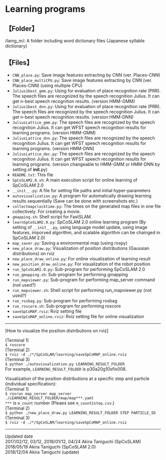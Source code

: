 # Learning programs

## 【Folder】  
/lamg_m/: A folder including word dictionary files (Japanese syllable dictionary)  


## 【Files】  
- `CNN_place.py`: Save image features extracting by CNN (ver. Places-CNN)  
- `CNN_place_multiCPU.py`: Save image features extracting by CNN (ver. Places-CNN)  (using multiple CPU)   
- `Julius1best_gmm.py`: Using for evaluation of place recognition rate (PRR). The speech files are recognized by the speech recognition Julius. It can get n-best speech recognition results.  (version HMM-GMM)  
- `Julius1best_dnn.py`: Using for evaluation of place recognition rate (PRR). The speech files are recognized by the speech recognition Julius. It can get n-best speech recognition results.  (version HMM-DNN)  
- `JuliusLattice_gmm.py`: The speech files are recognized by the speech recognition Julius. It can get WFST speech recognition results for learning programs.  (version HMM-GMM)  
- `JuliusLattice_dnn.py`: The speech files are recognized by the speech recognition Julius. It can get WFST speech recognition results for learning programs.  (version HMM-DNN)  
- `JuliusLattice_dec.py`: The speech files are recognized by the speech recognition Julius. It can get WFST speech recognition results for learning programs. (version changeable to HMM-GMM or HMM-DNN by setting of __init__.py)  
- `README.txt`: This file  
- `SpCoSLAM2.0.sh`: A main execution script for online learning of SpCoSLAM 2.0  
- `__init__.py`: A file for setting file paths and initial hyper-parameters  
- `autovisualization.py`: A program for automatically drawing learning results sequentially
(Save can be done with screenshots etc.)
- `collectmapclocktime.py`: The times on the generated map files in one file collectively. For creating a movie.
- `gmapping.sh`: Shell script for FastSLAM
- `learnSpCoSLAM2.0.py`: SpCoSLAM 2.0 online learning program (By setting of `__init__.py`, using language model update, using image features, imporved algorithm, and scalable algorithm can be chainged in SpCoSLAM 2.0)
- `map_saver.py`: Saving a environmental map (using rospy)
- `new_place_draw.py`: Visualization of position distributions (Gaussian distributions) on rviz 
- `new_place_draw_online.py`: For online visualization of learning result
- `new_position_draw_online.py`: For visualization of the robot position
- `run_SpCoSLAM2.0.py`: Sub-program for performing SpCoSLAM 2.0  
- `run_gmapping.sh`: Sub-program for performing gmapping
- `run_mapviewer.py`: Sub-program for performing map_server command (not used?)
- `run_mapviewer.sh`: Shell script for performing run_mapviewer.py (not used?)
- `run_rosbag.py`: Sub-program for performing rosbag
- `run_roscore.sh`: Sub-program for performing roscore
- `saveSpCoMAP.rviz`: Rviz setting file
- `saveSpCoMAP_online.rviz`: Rviz setting file for online visualization


-----
[How to visualize the position distributions on rviz]   

(Terminal 1)   
`$ roscore`   
(Terminal 2)  
`$ rviz -d ./*/SpCoSLAM/learning/saveSpCoMAP_online.rviz `  
(Terminal 3)  
`$ python ./autovisualization.py LEARNING_RESULT_FOLDER`  
   For example, `LEARNING_RESULT_FOLDER` is p30a20g10sfix008.  

Visualization of the position distributions at a specific step and particle (individual specification):  
(Terminal 1)  
`$ rosrun map_server map_server ./LEARNING_RESULT_FOLDER/map/map***.yaml`  
   `***` is `m_count` number (Pleaes see `m_count2step.csv`.)  
(Terminal 2)  
`$ python ./new_place_draw.py LEARNING_RESULT_FOLDER STEP PARTICLE_ID `  
(Terminal 3)  
`$ rviz -d ./*/SpCoSLAM/learning/saveSpCoMAP_online.rviz `  
 
-------------------------------------------------  
Updated date  
2017/02/12, 03/12, 
2018/01/12, 04/24 Akira Taniguchi  (SpCoSLAM)  
2018/05/19 Akira Taniguchi  (SpCoSLAM 2.0)  
2018/12/04 Akira Taniguchi  (update)  
